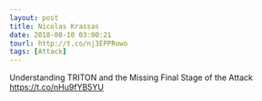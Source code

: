```yaml
---
layout: post
title: Nicolas Krassas
date: 2018-08-10 03:00:21
tourl: http://t.co/nj3EPPRowo
tags: [Attack]
---
```

Understanding TRITON and the Missing Final Stage of the Attack https://t.co/nHu9fYB5YU